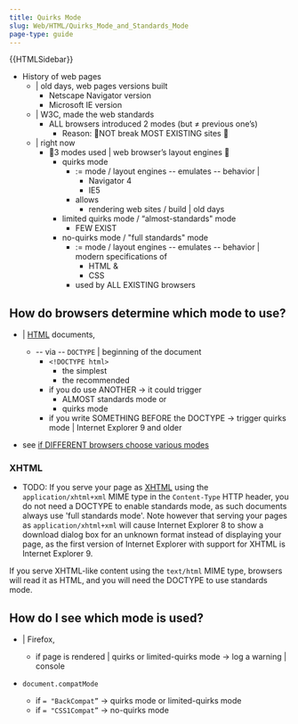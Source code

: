 ```yaml
---
title: Quirks Mode
slug: Web/HTML/Quirks_Mode_and_Standards_Mode
page-type: guide
---
```


{{HTMLSidebar}}

* History of web pages
  * | old days, web pages versions built
    * Netscape Navigator version
    * Microsoft IE version
  * | W3C, made the web standards
    * ALL browsers introduced 2 modes (but ≠ previous one’s)
      * Reason: 🧠NOT break MOST EXISTING sites 🧠
  * | right now
    * 👀3 modes used | web browser’s layout engines 👀
      * quirks mode
        * := mode / layout engines -- emulates -- behavior |
          * Navigator 4
          * IE5
        * allows
          * rendering web sites / build | old days
      * limited quirks mode / “almost-standards" mode
        * FEW EXIST
      * no-quirks mode / "full standards" mode
        * := mode / layout engines -- emulates -- behavior | modern specifications of
          * HTML &
          * CSS
        * used by ALL EXISTING browsers

## How do browsers determine which mode to use?

* | [HTML](/en-US/docs/Web/HTML) documents,
  * -- via -- `DOCTYPE` | beginning of the document
    * `<!DOCTYPE html>`
      * the simplest 
      * the recommended 
    * if you do use ANOTHER -> it could trigger
      * ALMOST standards mode or
      * quirks mode
    * if you write SOMETHING BEFORE the DOCTYPE -> trigger quirks mode | Internet Explorer 9 and older

* see [if DIFFERENT browsers choose various modes](https://hsivonen.fi/doctype/)

### XHTML

* TODO:
If you serve your page as [XHTML](/en-US/docs/Glossary/XHTML) using the `application/xhtml+xml` MIME type in the `Content-Type` HTTP header, you do not need a DOCTYPE to enable standards mode, as such documents always use 'full standards mode'. 
Note however that serving your pages as `application/xhtml+xml` will cause Internet Explorer 8 to show a download dialog box for an unknown format instead of displaying your page, as the first version of Internet Explorer with support for XHTML is Internet Explorer 9.

If you serve XHTML-like content using the `text/html` MIME type, browsers will read it as HTML, and you will need the DOCTYPE to use standards mode.

## How do I see which mode is used?

* | Firefox,
  * if page is rendered | quirks or limited-quirks mode -> log a warning | console

* `document.compatMode`
  * if `= "BackCompat”` → quirks mode or limited-quirks mode
  * if `= "CSS1Compat”` → no-quirks mode
